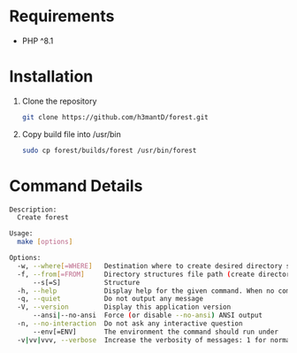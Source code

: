 # Requirements

-   PHP ^8.1

# Installation

1. Clone the repository
    ```bash
    git clone https://github.com/h3mantD/forest.git
    ```
2. Copy build file into /usr/bin
    ```bash
    sudo cp forest/builds/forest /usr/bin/forest
    ```

# Command Details

```bash
Description:
  Create forest

Usage:
  make [options]

Options:
  -w, --where[=WHERE]   Destination where to create desired directory structure [default: "./"]
  -f, --from[=FROM]     Directory structures file path (create directory structure using `tree -J` command) [default: "./"]
      --s[=S]           Structure
  -h, --help            Display help for the given command. When no command is given display help for the list command
  -q, --quiet           Do not output any message
  -V, --version         Display this application version
      --ansi|--no-ansi  Force (or disable --no-ansi) ANSI output
  -n, --no-interaction  Do not ask any interactive question
      --env[=ENV]       The environment the command should run under
  -v|vv|vvv, --verbose  Increase the verbosity of messages: 1 for normal output, 2 for more verbose output and 3 for debug
```
